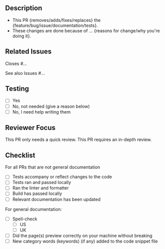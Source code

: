 ## Description

<!-- 
This template covers all PRs for Seedcase, please note that if you are
submitting a PR for changes to:

a) General documentation you should delete the sections Testing, Code
Documentation, and the first part of the Author Checklist.

b) Code you should delete the second section of the Author Checklist.

Otherwise, delete any sections that don't apply.
-->

<!-- DO NOT LEAVE THIS SECTION BLANK -->

- This PR {removes/adds/fixes/replaces} the {feature/bug/issue/documentation/tests}.
- These changes are done because of ... {reasons for change/why you're doing it}.

## Related Issues

<!-- List issues the PR closes -->

Closes #...

<!-- Connect this PR to relevant issues, to help the reviewer but also for record-keeping. -->

See also Issues #...

## Testing

- [ ] Yes
- [ ] No, not needed (give a reason below)
- [ ] No, I need help writing them

<!-- Please explain why the tests are not needed for this PR here -->

## Reviewer Focus
<!-- Please delete as appropriate: -->
This PR only needs a quick review.
This PR requires an in-depth review.

<!-- Any particular section the reviewer should focus on, anywhere that would be a good place to start? -->

## Checklist

<!-- This is to help you determine if your work is ready to be reviewed, if an item is not relevant then you can mark it as done (because you have checked and found that it isn't needed) -->

For all PRs that are not general documentation

- [ ] Tests accompany or reflect changes to the code
- [ ] Tests ran and passed locally
- [ ] Ran the linter and formatter
- [ ] Build has passed locally
- [ ] Relevant documentation has been updated

For general documentation:

- [ ] Spell-check
    - [ ] US
    - [ ] UK
- [ ] Did the page(s) preview correctly on your machine without breaking
- [ ] New category words (keywords) (if any) added to the code snippet file
